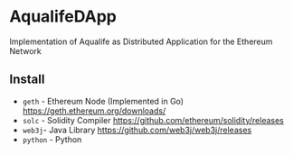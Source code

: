 # AqualifeDApp
Implementation of Aqualife as Distributed Application for the Ethereum Network

## Install
* `geth` - Ethereum Node (Implemented in Go) https://geth.ethereum.org/downloads/
* `solc` - Solidity Compiler
https://github.com/ethereum/solidity/releases
* `web3j`- Java Library
https://github.com/web3j/web3j/releases
* `python` - Python



